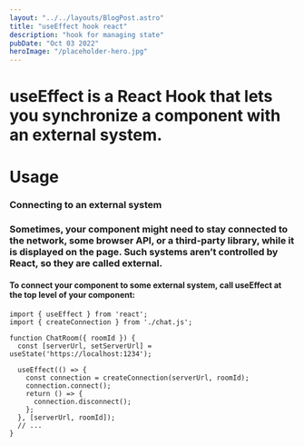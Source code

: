 ```yaml
---
layout: "../../layouts/BlogPost.astro"
title: "useEffect hook react"
description: "hook for managing state"
pubDate: "Oct 03 2022"
heroImage: "/placeholder-hero.jpg"
---
```


<h1>useEffect is a React Hook that lets you synchronize a component with an external system.</h1>

# Usage

### Connecting to an external system

### Sometimes, your component might need to stay connected to the network, some browser API, or a third-party library, while it is displayed on the page. Such systems aren’t controlled by React, so they are called external.

#### To connect your component to some external system, call useEffect at the top level of your component:

```
import { useEffect } from 'react';
import { createConnection } from './chat.js';

function ChatRoom({ roomId }) {
  const [serverUrl, setServerUrl] = useState('https://localhost:1234');

  useEffect(() => {
  	const connection = createConnection(serverUrl, roomId);
    connection.connect();
  	return () => {
      connection.disconnect();
  	};
  }, [serverUrl, roomId]);
  // ...
}
```

